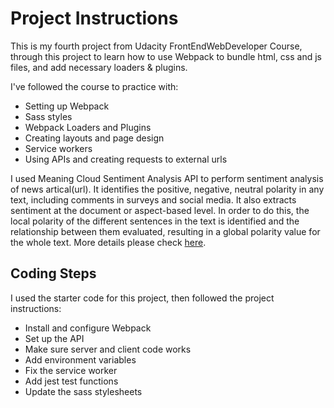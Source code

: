 # Project Instructions

This is my fourth project from Udacity FrontEndWebDeveloper Course, through this project to learn how to use Webpack to bundle html, css and js files, and add necessary loaders & plugins.

I've followed the course to practice with:
- Setting up Webpack
- Sass styles
- Webpack Loaders and Plugins
- Creating layouts and page design
- Service workers
- Using APIs and creating requests to external urls

I used Meaning Cloud Sentiment Analysis API to perform sentiment analysis of news artical(url). It identifies the positive, 
negative, neutral polarity in any text, including comments in surveys and social media. It also extracts sentiment at the 
document or aspect-based level. In order to do this, the local polarity of the different sentences in the text is identified 
and the relationship between them evaluated, resulting in a global polarity value for the whole text. More details please 
check [here](https://www.meaningcloud.com/developer/sentiment-analysis).

## Coding Steps
I used the starter code for this project, then followed the project instructions: 
- Install and configure Webpack
- Set up the API 
- Make sure server and client code works
- Add environment variables
- Fix the service worker
- Add jest test functions
- Update the sass stylesheets